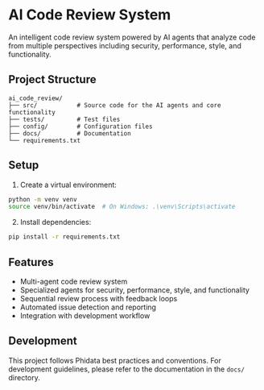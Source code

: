 # AI Code Review System

An intelligent code review system powered by AI agents that analyze code from multiple perspectives including security, performance, style, and functionality.

## Project Structure

```
ai_code_review/
├── src/           # Source code for the AI agents and core functionality
├── tests/         # Test files
├── config/        # Configuration files
├── docs/          # Documentation
└── requirements.txt
```

## Setup

1. Create a virtual environment:
```bash
python -m venv venv
source venv/bin/activate  # On Windows: .\venv\Scripts\activate
```

2. Install dependencies:
```bash
pip install -r requirements.txt
```

## Features

- Multi-agent code review system
- Specialized agents for security, performance, style, and functionality
- Sequential review process with feedback loops
- Automated issue detection and reporting
- Integration with development workflow

## Development

This project follows Phidata best practices and conventions. For development guidelines, please refer to the documentation in the `docs/` directory. 